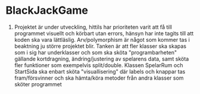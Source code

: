 # BlackJackGame
1. Projektet är under utveckling, hittils har prioriteten varit att få till programmet visuellt och körbart utan errors, hänsyn har inte tagits till att koden ska vara
lättläslig. Arv/polymorphism är något som kommer tas i beaktning ju större projektet blir. Tanken är att fler klasser ska skapas som i sig har underklasser och som ska sköta 
"programbarheten" gällande kortdragning, ändring/justering av spelarens data, samt sköta fler funktioner som exempelvis split/double.
Klassen SpelarRum och StartSida ska enbart sköta "visuallisering" där labels och knappar tas fram/försvinner och ska hämta/köra metoder från andra klasser som sköter programmet 
